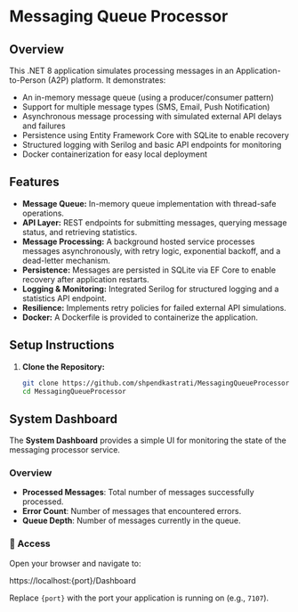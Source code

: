 # Messaging Queue Processor

## Overview
This .NET 8 application simulates processing messages in an Application-to-Person (A2P) platform. It demonstrates:
- An in-memory message queue (using a producer/consumer pattern)
- Support for multiple message types (SMS, Email, Push Notification)
- Asynchronous message processing with simulated external API delays and failures
- Persistence using Entity Framework Core with SQLite to enable recovery
- Structured logging with Serilog and basic API endpoints for monitoring
- Docker containerization for easy local deployment

## Features
- **Message Queue:** In-memory queue implementation with thread-safe operations.
- **API Layer:** REST endpoints for submitting messages, querying message status, and retrieving statistics.
- **Message Processing:** A background hosted service processes messages asynchronously, with retry logic, exponential backoff, and a dead-letter mechanism.
- **Persistence:** Messages are persisted in SQLite via EF Core to enable recovery after application restarts.
- **Logging & Monitoring:** Integrated Serilog for structured logging and a statistics API endpoint.
- **Resilience:** Implements retry policies for failed external API simulations.
- **Docker:** A Dockerfile is provided to containerize the application.

## Setup Instructions

1. **Clone the Repository:**
   ```bash
   git clone https://github.com/shpendkastrati/MessagingQueueProcessor.git
   cd MessagingQueueProcessor

## System Dashboard

The **System Dashboard** provides a simple UI for monitoring the state of the messaging processor service.

### Overview

- **Processed Messages**: Total number of messages successfully processed.
- **Error Count**: Number of messages that encountered errors.
- **Queue Depth**: Number of messages currently in the queue.

### 🔗 Access

Open your browser and navigate to:

https://localhost:{port}/Dashboard

Replace `{port}` with the port your application is running on (e.g., `7107`).
